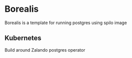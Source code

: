 # Borealis

Borealis is a template for running postgres using spilo image

## Kubernetes

Build around Zalando postgres operator